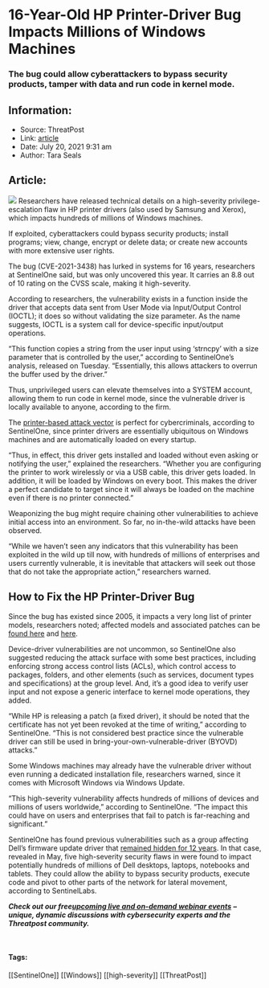# 16-Year-Old HP Printer-Driver Bug Impacts Millions of Windows Machines
### The bug could allow cyberattackers to bypass security products, tamper with data and run code in kernel mode.

## Information:
+ Source: ThreatPost
+ Link: [article](https://kasperskycontenthub.com/threatpost-global/?p=167944)
+ Date: July 20, 2021  9:31 am
+ Author: Tara Seals


## Article:
![](https://media.threatpost.com/wp-content/uploads/sites/103/2021/07/02081934/printer.jpg)
Researchers have released technical details on a high-severity privilege-escalation flaw in HP printer drivers (also used by Samsung and Xerox), which impacts hundreds of millions of Windows machines.


If exploited, cyberattackers could bypass security products; install programs; view, change, encrypt or delete data; or create new accounts with more extensive user rights.


The bug (CVE-2021-3438) has lurked in systems for 16 years, researchers at SentinelOne said, but was only uncovered this year. It carries an 8.8 out of 10 rating on the CVSS scale, making it high-severity.



According to researchers, the vulnerability exists in a function inside the driver that accepts data sent from User Mode via Input/Output Control (IOCTL); it does so without validating the size parameter. As the name suggests, IOCTL is a system call for device-specific input/output operations.


“This function copies a string from the user input using ‘strncpy’ with a size parameter that is controlled by the user,” according to SentinelOne’s analysis, released on Tuesday. “Essentially, this allows attackers to overrun the buffer used by the driver.”


Thus, unprivileged users can elevate themselves into a SYSTEM account, allowing them to run code in kernel mode, since the vulnerable driver is locally available to anyone, according to the firm.


The [printer-based attack vector](https://threatpost.com/old-printer-vulnerabilities-die-hard/139318/) is perfect for cybercriminals, according to SentinelOne, since printer drivers are essentially ubiquitous on Windows machines and are automatically loaded on every startup.


“Thus, in effect, this driver gets installed and loaded without even asking or notifying the user,” explained the researchers. “Whether you are configuring the printer to work wirelessly or via a USB cable, this driver gets loaded. In addition, it will be loaded by Windows on every boot. This makes the driver a perfect candidate to target since it will always be loaded on the machine even if there is no printer connected.”


Weaponizing the bug might require chaining other vulnerabilities to achieve initial access into an environment. So far, no in-the-wild attacks have been observed.


“While we haven’t seen any indicators that this vulnerability has been exploited in the wild up till now, with hundreds of millions of enterprises and users currently vulnerable, it is inevitable that attackers will seek out those that do not take the appropriate action,” researchers warned.


**How to Fix the HP Printer-Driver Bug**
----------------------------------------


Since the bug has existed since 2005, it impacts a very long list of printer models, researchers noted; affected models and associated patches can be [found here](https://support.hp.com/us-en/drivers/printers) and [here](https://securitydocs.business.xerox.com/wp-content/uploads/2021/05/cert_Security_Mini_Bulletin_XRX21K_for_B2XX_PH30xx_3260_3320_WC3025_32xx_33xx.pdf).


Device-driver vulnerabilities are not uncommon, so SentinelOne also suggested reducing the attack surface with some best practices, including enforcing strong access control lists (ACLs), which control access to packages, folders, and other elements (such as services, document types and specifications) at the group level. And, it’s a good idea to verify user input and not expose a generic interface to kernel mode operations, they added.


“While HP is releasing a patch (a fixed driver), it should be noted that the certificate has not yet been revoked at the time of writing,” according to SentinelOne. “This is not considered best practice since the vulnerable driver can still be used in bring-your-own-vulnerable-driver (BYOVD) attacks.”


Some Windows machines may already have the vulnerable driver without even running a dedicated installation file, researchers warned, since it comes with Microsoft Windows via Windows Update.


“This high-severity vulnerability affects hundreds of millions of devices and millions of users worldwide,” according to SentinelOne. “The impact this could have on users and enterprises that fail to patch is far-reaching and significant.”


SentinelOne has found previous vulnerabilities such as a group affecting Dell’s firmware update driver that [remained hidden for 12 years](https://threatpost.com/dell-kernel-privilege-bugs/165843/). In that case, revealed in May, five high-severity security flaws in were found to impact potentially hundreds of millions of Dell desktops, laptops, notebooks and tablets. They could allow the ability to bypass security products, execute code and pivot to other parts of the network for lateral movement, according to SentinelLabs.


***Check out our free***[***upcoming live and on-demand webinar events***](https://threatpost.com/category/webinars/) ***– unique, dynamic discussions with cybersecurity experts and the Threatpost community.***


 




#### Tags:
[[SentinelOne]] [[Windows]] [[high-severity]] [[ThreatPost]]

